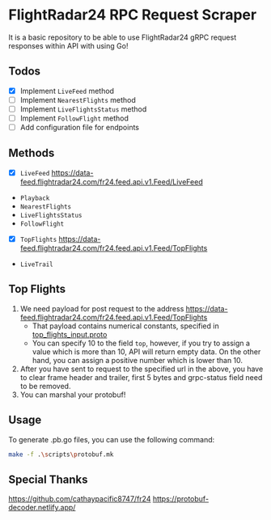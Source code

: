 # FlightRadar24 RPC Request Scraper
It is a basic repository to be able to use FlightRadar24 gRPC request responses within API with using Go!

## Todos
- [X] Implement `LiveFeed` method
- [ ] Implement `NearestFlights` method
- [ ] Implement `LiveFlightsStatus` method
- [ ] Implement `FollowFlight` method
- [ ] Add configuration file for endpoints

## Methods
- [X] `LiveFeed` https://data-feed.flightradar24.com/fr24.feed.api.v1.Feed/LiveFeed
- `Playback`
- `NearestFlights`
- `LiveFlightsStatus`
- `FollowFlight`
- [X] `TopFlights` https://data-feed.flightradar24.com/fr24.feed.api.v1.Feed/TopFlights
- `LiveTrail`

## Top Flights
1. We need payload for post request to the address https://data-feed.flightradar24.com/fr24.feed.api.v1.Feed/TopFlights
   - That payload contains numerical constants, specified in [top_flights_input.proto](https://github.com/sezRR/go-playground/tree/main/examples/protobuf-flightradar24/playground/top_flights_input.proto)
   - You can specify 10 to the field `top`, however, if you try to assign a value which is more than 10, API will return empty data. On the other hand, you can assign a positive number which is lower than 10.
2. After you have sent to request to the specified url in the above, you have to clear frame header and trailer, first 5 bytes and grpc-status field need to be removed.
3. You can marshal your protobuf!

## Usage
To generate .pb.go files, you can use the following command:
```bash
make -f .\scripts\protobuf.mk
```

## Special Thanks
https://github.com/cathaypacific8747/fr24
https://protobuf-decoder.netlify.app/
